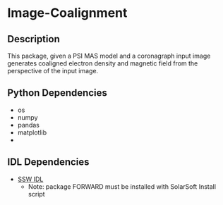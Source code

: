 # Image-Coalignment


## Description

This package, given a PSI MAS model and a coronagraph input image generates coaligned electron density and magnetic field from the perspective of the input image.

## Python Dependencies

- os
- numpy
- pandas
- matplotlib
-

## IDL Dependencies

- [SSW IDL](https://www.mssl.ucl.ac.uk/surf/sswdoc/solarsoft/ssw_install_howto.html)
  - Note: package FORWARD must be installed with SolarSoft Install script
